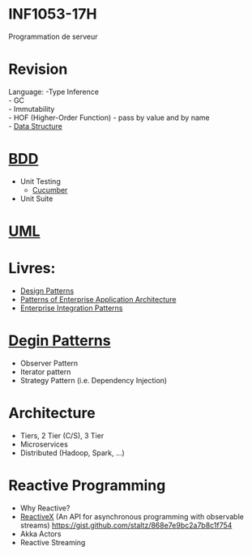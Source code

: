 # INF1053-17H
Programmation de serveur

# Revision
   Language:
     -Type Inference  
     - GC  
     - Immutability  
     - HOF (Higher-Order Function)
     - pass by value and by name   
     - [Data Structure](https://twitter.github.io/scala_school/collections.html)

# [BDD](https://fr.wikipedia.org/wiki/Behavior_driven_development) 
- Unit Testing
   * [Cucumber](https://bitbucket.org/jordipradel/cucumber-scala-example/)
- Unit Suite

# [UML](2.UML/README.md)

# Livres:
* [Design Patterns](https://en.wikipedia.org/wiki/Design_Patterns)  
* [Patterns of Enterprise Application Architecture](https://www.martinfowler.com/books/eaa.html)  
* [Enterprise Integration Patterns](http://www.enterpriseintegrationpatterns.com/)  

# [Degin Patterns](https://fr.wikipedia.org/wiki/Patron_de_conception)

- Observer Pattern
- Iterator pattern
- Strategy Pattern (i.e. Dependency Injection)


# Architecture

- Tiers, 2 Tier (C/S), 3 Tier
- Microservices
- Distributed (Hadoop, Spark, ...)


# Reactive Programming
- Why Reactive?
- [ReactiveX](http://reactivex.io) (An API for asynchronous programming with observable streams)
        https://gist.github.com/staltz/868e7e9bc2a7b8c1f754
- Akka Actors
- Reactive Streaming

